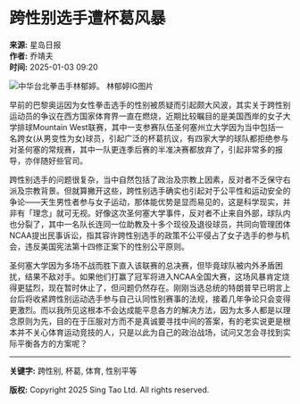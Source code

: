 # 跨性别选手遭杯葛风暴

**来源:** 星岛日报  
**作者:** 乔靖夫  
**时间:** 2025-01-03 09:20  

![中华台北拳击手林郁婷。 林郁婷IG图片](https://image.stheadline.com/f/680p0/0x0/100/none/4fdd204e7ad22f08a0a1fdee58af6a73/stheadline/inewsmedia/20250103/_2025010309210863950.jpg)

早前的巴黎奥运因为女性拳击选手的性别被质疑而引起颇大风波，其实关于跨性别运动员的争议在西方国家体育界一直在燃烧，近期比较瞩目的是美国西岸的女子大学排球Mountain West联赛，其中一支参赛队伍圣何塞州立大学因为当中包括一名跨女(从男变性为女)球员，引起广泛的杯葛抗议，有四家大学的球队都拒绝参与对圣何塞的常规赛，其中一队更连季后赛的半准决赛都放弃了，引起非常多的报导，亦伴随好些官司。

跨性别选手的问题很复杂，当中自然包括了政治及宗教上因素，反对者不乏保守右派及宗教背景。但就算撇开这些，跨性别选手确实也引起对于公平性和运动安全的争论——天生男性者参与女子运动，那体能优势是显而易见的，这是科学现实，并非有「理念」就可无视。好像这次圣何塞大学事件，反对者不止来自外部，球队内也分裂了，其中一名队长连同一位助教及十多个现役及退役球员，共同向管理团体NCAA提出民事诉讼，指其容许跨性别选手的政策不公平侵占了女子选手的参与机会，违反美国宪法第十四修正案下的性别公平原则。

圣何塞大学因为多场不战而胜下直入该联赛的总决赛，但毕竟球队被内外矛盾困扰，结果不敌对手。如果他们打赢了冠军将进入NCAA全国大赛，这场风暴肯定烧得更猛烈，现在暂时休止了，但问题仍然存在。刚刚当选总统的特朗普早已明言上台后将收紧跨性别运动选手参与自己认同性别赛事的法规，接着几年争论只会变得更激烈。而以我所见这根本不会达成能平息各方的解决方法，因为太多人都是以理念原则为先，目的在于压服对方而不是真诚要寻找中间的答案，有的老实说更是根本并不关心体育运动竞技的人，只是以此为自己的政治战场，试问又怎会寻找到实际平衡各方的方案呢？ 

---  
**关键字:** 跨性别, 杯葛, 体育, 性别平等  

**版权:** Copyright 2025 Sing Tao Ltd. All rights reserved.
<!-- tcd_original_link https://std.stheadline.com/sc/realtime/article/2044914/%E5%8D%B3%E6%99%82-%E9%AB%94%E8%82%B2-%E5%B0%88%E6%AC%84-%E5%96%AC%E9%9D%96%E5%A4%AB%E2%94%82%E8%B7%A8%E6%80%A7%E5%88%A5%E9%81%B8%E6%89%8B%E9%81%AD%E6%9D%AF%E8%91%9B%E9%A2%A8%E6%9A%B4 -->
